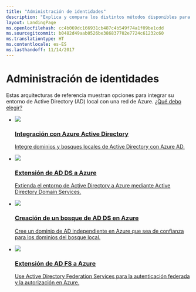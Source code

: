 ```yaml
---
title: "Administración de identidades"
description: "Explica y compara los distintos métodos disponibles para la administración de identidades en sistemas híbridos que abarcan el límite local y de la nube con Azure."
layout: LandingPage
ms.openlocfilehash: cc4b069dc166931cb487c4b549f74a1f09be1cdd
ms.sourcegitcommit: b0482d49aab0526be386837702e7724c61232c60
ms.translationtype: HT
ms.contentlocale: es-ES
ms.lasthandoff: 11/14/2017
---
```

# <a name="identity-management"></a>Administración de identidades

Estas arquitecturas de referencia muestran opciones para integrar su entorno de Active Directory (AD) local con una red de Azure. [¿Qué debo elegir?](./considerations.md)

<ul class="panelContent">
    <li>
        <a href="./azure-ad.md">
            <div class="cardSize">
                <div class="cardPadding">
                    <div class="card">
                        <div class="cardImageOuter">
                            <div class="cardImage">
                            <img src="./images/azure-ad.svg">
                            </div>
                        </div>
                        <div class="cardText">
                            <h3>Integración con Azure Active Directory</h3>
                            <p>Integre dominios y bosques locales de Active Directory con Azure AD.</p>
                        </div>
                    </div>
                </div>
            </div>
        </a>
    </li>
    <li>
        <a href="./adds-extend-domain.md">
            <div class="cardSize">
                <div class="cardPadding">
                    <div class="card">
                        <div class="cardImageOuter">
                            <div class="cardImage">
                            <img src="./images/adds-extend-domain.svg">
                            </div>
                        </div>
                        <div class="cardText">
                            <h3>Extensión de AD DS a Azure</h3>
                            <p>Extienda el entorno de Active Directory a Azure mediante Active Directory Domain Services.</p>
                        </div>
                    </div>
                </div>
            </div>
        </a>
    </li>
    <li>
        <a href="./adds-forest.md">
            <div class="cardSize">
                <div class="cardPadding">
                    <div class="card">
                        <div class="cardImageOuter">
                            <div class="cardImage">
                            <img src="./images/adds-forest.svg">
                            </div>
                        </div>
                        <div class="cardText">
                            <h3>Creación de un bosque de AD DS en Azure</h3>
                            <p>Cree un dominio de AD independiente en Azure que sea de confianza para los dominios del bosque local.</p>
                        </div>
                    </div>
                </div>
            </div>
        </a>
    </li>
    <li>
        <a href="./adfs.md">
            <div class="cardSize">
                <div class="cardPadding">
                    <div class="card">
                        <div class="cardImageOuter">
                            <div class="cardImage">
                            <img src="./images/adfs.svg">
                            </div>
                        </div>
                        <div class="cardText">
                            <h3>Extensión de AD FS a Azure</h3>
                            <p>Use Active Directory Federation Services para la autenticación federada y la autorización en Azure.</p>
                        </div>
                    </div>
                </div>
            </div>
        </a>
    </li>
</ul>

